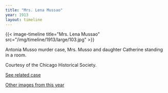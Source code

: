 ```yaml
---
title: "Mrs. Lena Mussao"
year: 1913
layout: timeline
---
```


{{< image-timeline title="Mrs. Lena Mussao" src="/img/timeline/1913/large/103.jpg" >}}


Antonia Musso murder case, Mrs. Musso and daughter Catherine standing in a room. 

Courtesy of the Chicago Historical Society. 

[See related case](/database/4273/)  

[Other images from this year](/historical/timeline/1913)